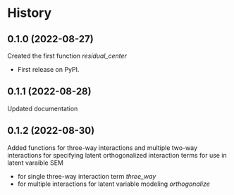 

History
=======

0.1.0 (2022-08-27)
------------------
Created the first function *residual_center*


* First release on PyPI.

0.1.1 (2022-08-28)
------------------
Updated documentation 

0.1.2 (2022-08-30)
------------------
Added functions for three-way interactions and multiple two-way interactions for specifying latent orthogonalized interaction terms for use in latent varaible SEM

* for single three-way interaction term *three_way*
* for multiple interactions for latent variable modeling *orthogonalize*

